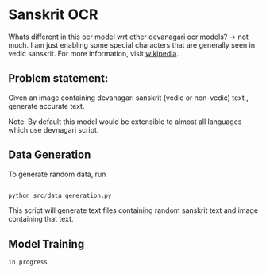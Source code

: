 # Sanskrit OCR

Whats different in this ocr model wrt other devanagari ocr models? -> not much. I am just enabling some special characters that are generally seen in vedic sanskrit. For more information, visit [wikipedia](https://en.wikipedia.org/wiki/Vedic_accent).


## Problem statement:

Given an image containing devanagari sanskrit (vedic or non-vedic) text , generate accurate text. 

Note: By default this model would be extensible to almost all languages which use devnagari script. 


## Data Generation

To generate random data, run 

```python

python src/data_generation.py

```

This script will generate text files containing random sanskrit text and image containing that text.


## Model Training

```
in progress
```

